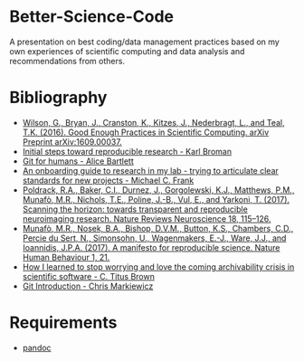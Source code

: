 # Better-Science-Code
A presentation on best coding/data management practices based on my own experiences of scientific computing and data analysis and recommendations from others.

# Bibliography
* [Wilson, G., Bryan, J., Cranston, K., Kitzes, J., Nederbragt, L., and Teal, T.K. (2016). Good Enough Practices in Scientific Computing. arXiv Preprint arXiv:1609.00037.
](https://swcarpentry.github.io/good-enough-practices-in-scientific-computing/)
* [Initial steps toward reproducible research - Karl Broman ](http://kbroman.org/steps2rr/)
* [Git for humans - Alice Bartlett](https://speakerdeck.com/alicebartlett/git-for-humans)
* [An onboarding guide to research in my lab - trying to articulate clear standards for new projects - Michael C. Frank](http://babieslearninglanguage.blogspot.com/2017/01/onboarding.html)
* [Poldrack, R.A., Baker, C.I., Durnez, J., Gorgolewski, K.J., Matthews, P.M., Munafò, M.R., Nichols, T.E., Poline, J.-B., Vul, E., and Yarkoni, T. (2017). Scanning the horizon: towards transparent and reproducible neuroimaging research. Nature Reviews Neuroscience 18, 115–126.](http://dx.doi.org/10.1038/nrn.2016.167)
* [Munafò, M.R., Nosek, B.A., Bishop, D.V.M., Button, K.S., Chambers, C.D., Percie du Sert, N., Simonsohn, U., Wagenmakers, E.-J., Ware, J.J., and Ioannidis, J.P.A. (2017). A manifesto for reproducible science. Nature Human Behaviour 1, 21.
](http://dx.doi.org/10.1038/s41562-016-0021)
* [How I learned to stop worrying and love the coming archivability crisis in scientific software - C. Titus Brown](http://ivory.idyll.org/blog/2017-pof-software-archivability.html)
* [Git Introduction - Chris Markiewicz](https://github.com/bu-cnso/git-introduction)

# Requirements
* [pandoc](http://pandoc.org/)
